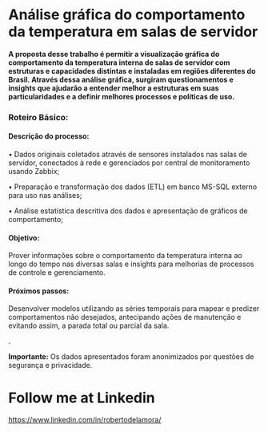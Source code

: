 # Análise gráfica do comportamento da temperatura em salas de servidor

**A proposta desse trabalho é permitir a visualização gráfica do comportamento da temperatura interna de salas de servidor com estruturas e capacidades distintas e instaladas em regiões diferentes do Brasil. Através dessa análise gráfica, surgiram questionamentos e insights que ajudarão a entender melhor a estruturas em suas particularidades e a definir melhores processos e políticas de uso.**


### Roteiro Básico:

#### Descrição do processo:
• Dados originais coletados através de sensores instalados nas salas de servidor, conectados à rede e gerenciados por central de monitoramento usando Zabbix;

• Preparação e transformação dos dados (ETL) em banco MS-SQL externo para uso nas análises;

• Análise estatística descritiva dos dados e apresentação de gráficos de comportamento;


#### Objetivo:

Prover informações sobre o comportamento da temperatura interna ao longo do tempo nas diversas salas e insights para melhorias de processos de controle e gerenciamento.


#### Próximos passos:

Desenvolver modelos utilizando as séries temporais para mapear e predizer comportamentos não desejados, antecipando ações de manutenção e evitando assim, a parada total ou parcial da sala.



.

**Importante:** Os dados apresentados foram anonimizados por questões de segurança e privacidade.

# Follow me at Linkedin

https://www.linkedin.com/in/robertodelamora/
